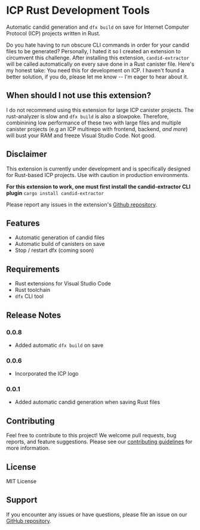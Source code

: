 # ICP Rust Development Tools 

Automatic candid generation and `dfx build` on save for Internet Computer Protocol (ICP) projects written in Rust.

Do you hate having to run obscure CLI commands in order for your candid files to be generated? Personally, I hated it so I created an extension to circumvent this challenge. After installing this extension, `candid-extractor` will be called automatically on every save done in a Rust canister file. Here's my honest take: You need this for development on ICP. I haven't found a better solution, if you do, please let me know -- I'm eager to hear about it.

## When should I not use this extension?
I do not recommend using this extension for large ICP canister projects. The rust-analyzer is slow and `dfx build` is also a slowpoke. Therefore, combinining low performance of these two with large files and multiple canister projects (e.g an ICP multirepo with frontend, backend, *and more*) will bust your RAM and freeze Visual Studio Code. Not good.   

## Disclaimer

This extension is currently under development and is specifically designed for Rust-based ICP projects. Use with caution in production environments.

**For this extension to work, one must first install the candid-extractor CLI plugin**
``cargo install candid-extractor``

Please report any issues in the extension's [Github repository](https://github.com/vincentes/vsc-icp-development-tools).

## Features

- Automatic generation of candid files 
- Automatic build of canisters on save
- Stop / restart dfx (coming soon)

## Requirements

- Rust extensions for Visual Studio Code
- Rust toolchain
- `dfx` CLI tool

## Release Notes

### 0.0.8
- Added automatic `dfx build` on save

### 0.0.6
- Incorporated the ICP logo

### 0.0.1
- Added automatic candid generation when saving Rust files

## Contributing

Feel free to contribute to this project! We welcome pull requests, bug reports, and feature suggestions. Please see our [contributing guidelines](CONTRIBUTING.md) for more information.

## License
MIT License

## Support

If you encounter any issues or have questions, please file an issue on our [GitHub repository](https://github.com/your-repo-link).
